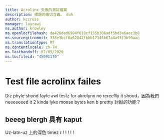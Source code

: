 ```yaml
---
title: Acrolinx 失敗的測試檔案
description: 標題的確切含義。 duh
author: kccross
manager: laurawi
ms.author: krowley
ms.openlocfilehash: de426ded6984f018cf155b306adf5bd3a6aec3b8
ms.sourcegitcommit: 338e3bcf0a62842fbbb17145b67a4a93f3b90aac
ms.translationtype: MT
ms.contentlocale: zh-TW
ms.lasthandoff: 07/09/2020
ms.locfileid: "45091170"
---
```

# <a name="test-file-fore-acrolinx-failes"></a>Test file acrolinx failes

Diz phyle shood fayle awl testz for akrolynx no rereellly it shood，因為我們 neeeeeeed it 2 kinda lyke moose bytes ken b prettty 討厭的功能？

## <a name="the-beeeg-blergh-has-kaput"></a>beeeg blergh 具有 kaput
Uz-latn-uz 上的深色 timez r ! ! ! ! !
